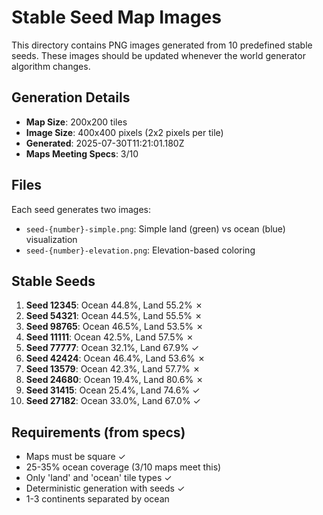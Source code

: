 # Stable Seed Map Images

This directory contains PNG images generated from 10 predefined stable seeds.
These images should be updated whenever the world generator algorithm changes.

## Generation Details

- **Map Size**: 200x200 tiles
- **Image Size**: 400x400 pixels (2x2 pixels per tile)
- **Generated**: 2025-07-30T11:21:01.180Z
- **Maps Meeting Specs**: 3/10

## Files

Each seed generates two images:
- `seed-{number}-simple.png`: Simple land (green) vs ocean (blue) visualization
- `seed-{number}-elevation.png`: Elevation-based coloring

## Stable Seeds

1. **Seed 12345**: Ocean 44.8%, Land 55.2% ✗
2. **Seed 54321**: Ocean 44.5%, Land 55.5% ✗
3. **Seed 98765**: Ocean 46.5%, Land 53.5% ✗
4. **Seed 11111**: Ocean 42.5%, Land 57.5% ✗
5. **Seed 77777**: Ocean 32.1%, Land 67.9% ✓
6. **Seed 42424**: Ocean 46.4%, Land 53.6% ✗
7. **Seed 13579**: Ocean 42.3%, Land 57.7% ✗
8. **Seed 24680**: Ocean 19.4%, Land 80.6% ✗
9. **Seed 31415**: Ocean 25.4%, Land 74.6% ✓
10. **Seed 27182**: Ocean 33.0%, Land 67.0% ✓

## Requirements (from specs)

- Maps must be square ✓
- 25-35% ocean coverage (3/10 maps meet this)
- Only 'land' and 'ocean' tile types ✓
- Deterministic generation with seeds ✓
- 1-3 continents separated by ocean
